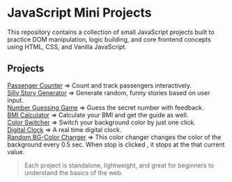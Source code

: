 # JavaScript Mini Projects 

This repository contains a collection of small JavaScript projects built to practice DOM manipulation, logic building, and core frontend concepts using HTML, CSS, and Vanilla JavaScript.

##  Projects

[Passenger Counter](./Passenger-Counter/) => Count and track passengers interactively. <br>
[Silly Story Generator](./silly-story-generator/) => Generate random, funny stories based on user input. <br>
[Number Guessing Game](./guess-number/) => Guess the secret number with feedback. <br>
[BMI Calculator](./bmi-calculator/) => Calculate your BMI and get the guide as well. <br>
[Color Switcher](./color-switcher/) => Switch your background color by just one click. <br>
[Digital Clock](digital-clock/) => A real time digital clock. <br>
[Random BG-Color Changer](random-bg-color-changer/) => This color changer changes the color of the background every 0.5 sec. When stop is clicked , it stops at the that current  value. <br>

> Each project is standalone, lightweight, and great for beginners to understand the basics of the web.


